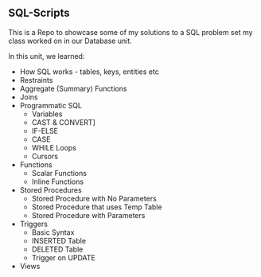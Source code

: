 ## SQL-Scripts

This is a Repo to showcase some of my solutions to a SQL problem set my class worked on in our Database unit.

In this unit, we learned:
- How SQL works - tables, keys, entities etc
- Restraints
- Aggregate (Summary) Functions
- Joins
- Programmatic SQL
    - Variables
    - CAST & CONVERT]
    - IF-ELSE
    - CASE
    - WHILE Loops
    - Cursors
- Functions
    - Scalar Functions
    - Inline Functions
- Stored Procedures
    - Stored Procedure with No Parameters
    - Stored Procedure that uses Temp Table
    - Stored Procedure with Parameters
- Triggers
    - Basic Syntax
    - INSERTED Table
    - DELETED Table
    - Trigger on UPDATE
- Views